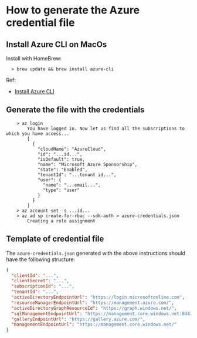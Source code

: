 # How to generate the Azure credential file

## Install Azure CLI on MacOs
Install with HomeBrew:
~~~
  > brew update && brew install azure-cli
~~~
Ref:

* [Install Azure CLI](https://docs.microsoft.com/en-us/cli/azure/install-azure-cli?view=azure-cli-latest)

## Generate the file with the credentials
~~~
    > az login
        You have logged in. Now let us find all the subscriptions to which you have access...
        [
          {
            "cloudName": "AzureCloud",
            "id": "...id...",
            "isDefault": true,
            "name": "Microsoft Azure Sponsorship",
            "state": "Enabled",
            "tenantId": "...tenant id...",
            "user": {
              "name": "...email...",
              "type": "user"
            }
          }
        ]
    > az account set -s ...id...
    > az ad sp create-for-rbac --sdk-auth > azure-credentials.json
        Creating a role assignment

~~~

## Template of credential file

The `azure-credentials.json` generated with the above instructions should have the following structure:
```json
{
  "clientId": "...",
  "clientSecret": "...",
  "subscriptionId": "...",
  "tenantId": "...",
  "activeDirectoryEndpointUrl": "https://login.microsoftonline.com",
  "resourceManagerEndpointUrl": "https://management.azure.com/",
  "activeDirectoryGraphResourceId": "https://graph.windows.net/",
  "sqlManagementEndpointUrl": "https://management.core.windows.net:8443/",
  "galleryEndpointUrl": "https://gallery.azure.com/",
  "managementEndpointUrl": "https://management.core.windows.net/"
}
```